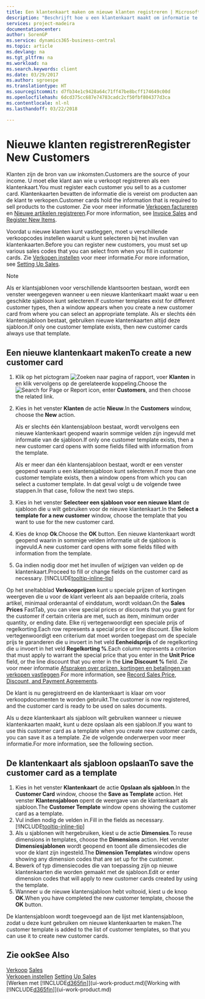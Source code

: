 ```yaml
---
title: Een klantenkaart maken om nieuwe klanten registreren | Microsoft Docs
description: "Beschrijft hoe u een klantenkaart maakt om informatie te registreren over elke nieuwe klant of cliënt aan wie u verkoopt."
services: project-madeira
documentationcenter: 
author: SorenGP
ms.service: dynamics365-business-central
ms.topic: article
ms.devlang: na
ms.tgt_pltfrm: na
ms.workload: na
ms.search.keywords: client
ms.date: 03/29/2017
ms.author: sgroespe
ms.translationtype: HT
ms.sourcegitcommit: d7fb34e1c9428a64c71ff47be8bcff174649c00d
ms.openlocfilehash: 6dcd375cc687e74783cadc2cf50fbf804377d3ca
ms.contentlocale: nl-nl
ms.lasthandoff: 03/22/2018

---
```

# <a name="register-new-customers"></a><span data-ttu-id="ac973-103">Nieuwe klanten registreren</span><span class="sxs-lookup"><span data-stu-id="ac973-103">Register New Customers</span></span>
<span data-ttu-id="ac973-104">Klanten zijn de bron van uw inkomsten.</span><span class="sxs-lookup"><span data-stu-id="ac973-104">Customers are the source of your income.</span></span> <span data-ttu-id="ac973-105">U moet elke klant aan wie u verkoopt registreren als een klantenkaart.</span><span class="sxs-lookup"><span data-stu-id="ac973-105">You must register each customer you sell to as a customer card.</span></span> <span data-ttu-id="ac973-106">Klantenkaarten bevatten de informatie die is vereist om producten aan de klant te verkopen.</span><span class="sxs-lookup"><span data-stu-id="ac973-106">Customer cards hold the information that is required to sell products to the customer.</span></span> <span data-ttu-id="ac973-107">Zie voor meer informatie [Verkopen factureren](sales-how-invoice-sales.md) en [Nieuwe artikelen registreren](inventory-how-register-new-items.md).</span><span class="sxs-lookup"><span data-stu-id="ac973-107">For more information, see [Invoice Sales](sales-how-invoice-sales.md) and [Register New Items](inventory-how-register-new-items.md).</span></span>  

<span data-ttu-id="ac973-108">Voordat u nieuwe klanten kunt vastleggen, moet u verschillende verkoopcodes instellen waaruit u kunt selecteren bij het invullen van klantenkaarten.</span><span class="sxs-lookup"><span data-stu-id="ac973-108">Before you can register new customers, you must set up various sales codes that you can select from when you fill in customer cards.</span></span> <span data-ttu-id="ac973-109">Zie [Verkopen instellen](sales-setup-sales.md) voor meer informatie.</span><span class="sxs-lookup"><span data-stu-id="ac973-109">For more information, see [Setting Up Sales](sales-setup-sales.md).</span></span>

> [!NOTE]  
>   <span data-ttu-id="ac973-110">Als er klantsjablonen voor verschillende klantsoorten bestaan, wordt een venster weergegeven wanneer u een nieuwe klantenkaart maakt waar u een geschikte sjabloon kunt selecteren.</span><span class="sxs-lookup"><span data-stu-id="ac973-110">If customer templates exist for different customer types, then a window appears when you create a new customer card from where you can select an appropriate template.</span></span> <span data-ttu-id="ac973-111">Als er slechts één klantensjabloon bestaat, gebruiken nieuwe klantenkaarten altijd deze sjabloon.</span><span class="sxs-lookup"><span data-stu-id="ac973-111">If only one customer template exists, then new customer cards always use that template.</span></span>

## <a name="to-create-a-new-customer-card"></a><span data-ttu-id="ac973-112">Een nieuwe klantenkaart maken</span><span class="sxs-lookup"><span data-stu-id="ac973-112">To create a new customer card</span></span>
1. <span data-ttu-id="ac973-113">Klik op het pictogram ![Zoeken naar pagina of rapport](media/ui-search/search_small.png "Pictogram Zoeken naar pagina of rapport"), voer **Klanten** in en klik vervolgens op de gerelateerde koppeling.</span><span class="sxs-lookup"><span data-stu-id="ac973-113">Choose the ![Search for Page or Report](media/ui-search/search_small.png "Search for Page or Report icon") icon, enter **Customers**, and then choose the related link.</span></span>  
2. <span data-ttu-id="ac973-114">Kies in het venster **Klanten** de actie **Nieuw**.</span><span class="sxs-lookup"><span data-stu-id="ac973-114">In the **Customers** window, choose the **New** action.</span></span>

    <span data-ttu-id="ac973-115">Als er slechts één klantensjabloon bestaat, wordt vervolgens een nieuwe klantenkaart geopend waarin sommige velden zijn ingevuld met informatie van de sjabloon.</span><span class="sxs-lookup"><span data-stu-id="ac973-115">If only one customer template exists, then a new customer card opens with some fields filled with information from the template.</span></span>

    <span data-ttu-id="ac973-116">Als er meer dan één klantensjabloon bestaat, wordt er een venster geopend waarin u een klantensjabloon kunt selecteren.</span><span class="sxs-lookup"><span data-stu-id="ac973-116">If more than one customer template exists, then a window opens from which you can select a customer template.</span></span> <span data-ttu-id="ac973-117">In dat geval volgt u de volgende twee stappen.</span><span class="sxs-lookup"><span data-stu-id="ac973-117">In that case, follow the next two steps.</span></span>
3. <span data-ttu-id="ac973-118">Kies in het venster **Selecteer een sjabloon voor een nieuwe klant** de sjabloon die u wilt gebruiken voor de nieuwe klantenkaart.</span><span class="sxs-lookup"><span data-stu-id="ac973-118">In the **Select a template for a new customer** window, choose the template that you want to use for the new customer card.</span></span>
4. <span data-ttu-id="ac973-119">Kies de knop **Ok**.</span><span class="sxs-lookup"><span data-stu-id="ac973-119">Choose the **OK** button.</span></span> <span data-ttu-id="ac973-120">Een nieuwe klantenkaart wordt geopend waarin in sommige velden informatie uit de sjabloon is ingevuld.</span><span class="sxs-lookup"><span data-stu-id="ac973-120">A new customer card opens with some fields filled with information from the template.</span></span>  
5. <span data-ttu-id="ac973-121">Ga indien nodig door met het invullen of wijzigen van velden op de klantenkaart.</span><span class="sxs-lookup"><span data-stu-id="ac973-121">Proceed to fill or change fields on the customer card as necessary.</span></span> [!INCLUDE[tooltip-inline-tip](includes/tooltip-inline-tip_md.md)]

<span data-ttu-id="ac973-122">Op het sneltabblad **Verkoopprijzen** kunt u speciale prijzen of kortingen weergeven die u voor de klant verleent als aan bepaalde criteria, zoals artikel, minimaal orderaantal of einddatum, wordt voldaan.</span><span class="sxs-lookup"><span data-stu-id="ac973-122">On the **Sales Prices** FastTab, you can view special prices or discounts that you grant for the customer if certain criteria are met, such as item, minimum order quantity, or ending date.</span></span> <span data-ttu-id="ac973-123">Elke rij vertegenwoordigt een speciale prijs of regelkorting.</span><span class="sxs-lookup"><span data-stu-id="ac973-123">Each row represents a special price or line discount.</span></span> <span data-ttu-id="ac973-124">Elke kolom vertegenwoordigt een criterium dat moet worden toegepast om de speciale prijs te garanderen die u invoert in het veld **Eenheidsprijs** of de regelkorting die u invoert in het veld **Regelkorting %**.</span><span class="sxs-lookup"><span data-stu-id="ac973-124">Each column represents a criterion that must apply to warrant the special price that you enter in the **Unit Price** field, or the line discount that you enter in the **Line Discount %** field.</span></span> <span data-ttu-id="ac973-125">Zie voor meer informatie [Afspraken over prijzen, kortingen en betalingen van verkopen vastleggen](sales-how-record-sales-price-discount-payment-agreements.md).</span><span class="sxs-lookup"><span data-stu-id="ac973-125">For more information, see [Record Sales Price, Discount, and Payment Agreements](sales-how-record-sales-price-discount-payment-agreements.md).</span></span>

<span data-ttu-id="ac973-126">De klant is nu geregistreerd en de klantenkaart is klaar om voor verkoopdocumenten te worden gebruikt.</span><span class="sxs-lookup"><span data-stu-id="ac973-126">The customer is now registered, and the customer card is ready to be used on sales documents.</span></span>

<span data-ttu-id="ac973-127">Als u deze klantenkaart als sjabloon wilt gebruiken wanneer u nieuwe klantenkaarten maakt, kunt u deze opslaan als een sjabloon.</span><span class="sxs-lookup"><span data-stu-id="ac973-127">If you want to use this customer card as a template when you create new customer cards, you can save it as a template.</span></span> <span data-ttu-id="ac973-128">Zie de volgende onderwerpen voor meer informatie.</span><span class="sxs-lookup"><span data-stu-id="ac973-128">For more information, see the following section.</span></span>

## <a name="to-save-the-customer-card-as-a-template"></a><span data-ttu-id="ac973-129">De klantenkaart als sjabloon opslaan</span><span class="sxs-lookup"><span data-stu-id="ac973-129">To save the customer card as a template</span></span>
1. <span data-ttu-id="ac973-130">Kies in het venster **Klantenkaart** de actie **Opslaan als sjabloon**.</span><span class="sxs-lookup"><span data-stu-id="ac973-130">In the **Customer Card** window, choose the **Save as Template** action.</span></span> <span data-ttu-id="ac973-131">Het venster **Klantensjabloon** opent de weergave van de klantenkaart als sjabloon.</span><span class="sxs-lookup"><span data-stu-id="ac973-131">The **Customer Template** window opens showing the customer card as a template.</span></span>
2. <span data-ttu-id="ac973-132">Vul indien nodig de velden in.</span><span class="sxs-lookup"><span data-stu-id="ac973-132">Fill in the fields as necessary.</span></span> [!INCLUDE[tooltip-inline-tip](includes/tooltip-inline-tip_md.md)]
3. <span data-ttu-id="ac973-133">Als u sjablonen wilt hergebruiken, kiest u de actie **Dimensies**.</span><span class="sxs-lookup"><span data-stu-id="ac973-133">To reuse dimensions in templates, choose the **Dimensions** action.</span></span> <span data-ttu-id="ac973-134">Het venster **Dimensiesjablonen** wordt geopend en toont alle dimensiecodes die voor de klant zijn ingesteld.</span><span class="sxs-lookup"><span data-stu-id="ac973-134">The **Dimension Templates** window opens showing any dimension codes that are set up for the customer.</span></span>
4. <span data-ttu-id="ac973-135">Bewerk of typ dimensiecodes die van toepassing zijn op nieuwe klantenkaarten die worden gemaakt met de sjabloon.</span><span class="sxs-lookup"><span data-stu-id="ac973-135">Edit or enter dimension codes that will apply to new customer cards created by using the template.</span></span>  
5. <span data-ttu-id="ac973-136">Wanneer u de nieuwe klantensjabloon hebt voltooid, kiest u de knop **OK**.</span><span class="sxs-lookup"><span data-stu-id="ac973-136">When you have completed the new customer template, choose the **OK** button.</span></span>

<span data-ttu-id="ac973-137">De klantensjabloon wordt toegevoegd aan de lijst met klantensjabloon, zodat u deze kunt gebruiken om nieuwe klantenkaarten te maken.</span><span class="sxs-lookup"><span data-stu-id="ac973-137">The customer template is added to the list of customer templates, so that you can use it to create new customer cards.</span></span>

## <a name="see-also"></a><span data-ttu-id="ac973-138">Zie ook</span><span class="sxs-lookup"><span data-stu-id="ac973-138">See Also</span></span>
<span data-ttu-id="ac973-139">[Verkoop](sales-manage-sales.md)  </span><span class="sxs-lookup"><span data-stu-id="ac973-139">[Sales](sales-manage-sales.md)  </span></span>  
<span data-ttu-id="ac973-140">[Verkopen instellen](sales-setup-sales.md)  </span><span class="sxs-lookup"><span data-stu-id="ac973-140">[Setting Up Sales](sales-setup-sales.md)  </span></span>  
<span data-ttu-id="ac973-141">[Werken met [!INCLUDE[d365fin](includes/d365fin_md.md)]](ui-work-product.md)</span><span class="sxs-lookup"><span data-stu-id="ac973-141">[Working with [!INCLUDE[d365fin](includes/d365fin_md.md)]](ui-work-product.md)</span></span>

